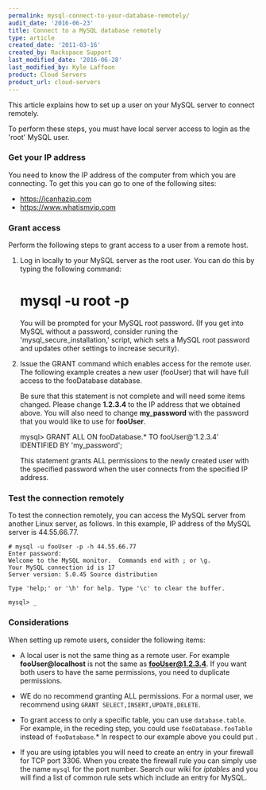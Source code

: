 ```yaml
---
permalink: mysql-connect-to-your-database-remotely/
audit_date: '2016-06-23'
title: Connect to a MySQL database remotely
type: article
created_date: '2011-03-16'
created_by: Rackspace Support
last_modified_date: '2016-06-28'
last_modified_by: Kyle Laffoon
product: Cloud Servers
product_url: cloud-servers
---
```


This article explains how to set up a user on your MySQL server to connect
remotely.

To perform these steps, you must have local server access to login as the
'root' MySQL user.

### Get your IP address

You need to know the IP address of the computer from which you are connecting.
To get this you can go to one of the following sites:

-   <https://icanhazip.com>
-   <https://www.whatismyip.com>

### Grant access

Perform the following steps to grant access to a user from a remote host.

1. Log in locally to your MySQL server as the root user. You can do this by
   typing the following command:

    # mysql -u root -p

   You will be prompted for your MySQL root password. (If you get into MySQL
   without a password, consider runing the 'mysql_secure_installation,' script,
   which sets a MySQL root password and updates other settings to increase
   security).

2. Issue the GRANT command which enables access for the remote user. The
   following example creates a new user (fooUser) that will have full access
   to the fooDatabase database.

   Be sure that this statement is not complete and will need some
   items changed. Please change **1.2.3.4** to the IP address that we
   obtained above. You will also need to change **my_password** with the
   password that you would like to use for **fooUser**.

    mysql> GRANT ALL ON fooDatabase.* TO fooUser@'1.2.3.4' IDENTIFIED BY 'my_password';

   This statement grants ALL permissions to the newly created user with the
   specified password when the user connects from the specified IP address.

### Test the connection remotely

To test the connection remotely, you can access the MySQL server from another
Linux server, as follows. In this example, IP address of the MySQL server is
44.55.66.77.

    # mysql -u fooUser -p -h 44.55.66.77
    Enter password:
    Welcome to the MySQL monitor.  Commands end with ; or \g.
    Your MySQL connection id is 17
    Server version: 5.0.45 Source distribution

    Type 'help;' or '\h' for help. Type '\c' to clear the buffer.

    mysql> _

### Considerations

When setting up remote users, consider the following items:

 - A local user is not the same thing as a remote user. For example
   **fooUser@localhost** is not the same as **fooUser@1.2.3.4**. If you want
   both users to have the same permissions, you need to duplicate permissions.

 - WE do no recommend granting ALL permissions. For a normal user, we
   recommend using `GRANT SELECT,INSERT,UPDATE,DELETE`.

 - To grant access to only a specific table, you can use `database.table`.
   For example, in the receding step, you could use `fooDatabase.fooTable`
   instead of `fooDatabase`.* In respect to our example
   above you could put .

 - If you are using iptables you will need to create an entry in your
   firewall for TCP port 3306. When you create the firewall rule you can
   simply use the name `mysql` for the port number. Search our wiki for
   *iptables* and you will find a list of common rule sets which
   include an entry for MySQL.
